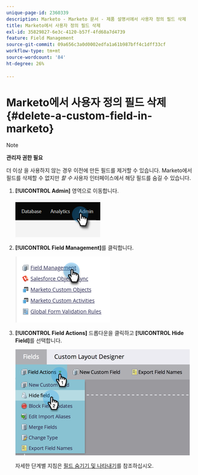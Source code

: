 ```yaml
---
unique-page-id: 2360339
description: Marketo - Marketo 문서 - 제품 설명서에서 사용자 정의 필드 삭제
title: Marketo에서 사용자 정의 필드 삭제
exl-id: 35829827-6e3c-4120-b57f-4fd68a7d4739
feature: Field Management
source-git-commit: 09a656c3a0d0002edfa1a61b987bff4c1dff33cf
workflow-type: tm+mt
source-wordcount: '84'
ht-degree: 26%

---
```


# Marketo에서 사용자 정의 필드 삭제 {#delete-a-custom-field-in-marketo}

>[!NOTE]
>
>**관리자 권한 필요**

더 이상 을 사용하지 않는 경우 이전에 만든 필드를 제거할 수 있습니다. Marketo에서 필드를 삭제할 수 없지만 _할 수_ 사용자 인터페이스에서 해당 필드를 숨길 수 있습니다.

1. **[!UICONTROL Admin]** 영역으로 이동합니다.

   ![](assets/delete-a-custom-field-in-marketo-1.png)

1. **[!UICONTROL Field Management]**&#x200B;를 클릭합니다.

   ![](assets/delete-a-custom-field-in-marketo-2.png)

1. **[!UICONTROL Field Actions]** 드롭다운을 클릭하고 **[!UICONTROL Hide Field]**&#x200B;를 선택합니다.

   ![](assets/delete-a-custom-field-in-marketo-3.png)

   자세한 단계별 지침은 [필드 숨기기 및 나타내기](/help/marketo/product-docs/administration/field-management/hide-and-unhide-a-field.md)를 참조하십시오.

